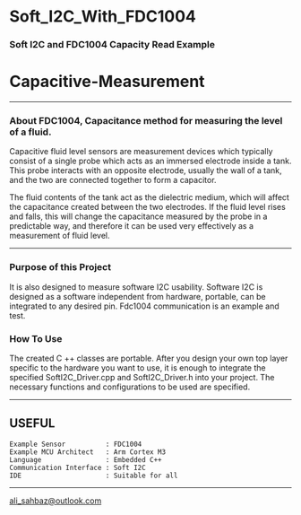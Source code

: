 # Soft_I2C_With_FDC1004

### Soft I2C and FDC1004 Capacity Read Example

# Capacitive-Measurement
-----
### About FDC1004, Capacitance method for measuring the level of a fluid.

Capacitive fluid level sensors are measurement devices which typically consist of a single probe which acts as an immersed electrode inside a tank. This probe interacts with an opposite electrode, usually the wall of a tank, and the two are connected together to form a capacitor.

The fluid contents of the tank act as the dielectric medium, which will affect the capacitance created between the two electrodes. If the fluid level rises and falls, this will change the capacitance measured by the probe in a predictable way, and therefore it can be used very effectively as a measurement of fluid level.

-----
### Purpose of this Project

It is also designed to measure software I2C usability. Software I2C is designed as a software independent from hardware, portable, can be integrated to any desired pin. 
Fdc1004 communication is an example and test. 

### How To Use

The created C ++ classes are portable. After you design your own top layer specific to the hardware you want to use, it is enough to integrate the specified SoftI2C_Driver.cpp and SoftI2C_Driver.h into your project. The necessary functions and configurations to be used are specified.

-----
## USEFUL

    Example Sensor          : FDC1004
    Example MCU Architect   : Arm Cortex M3
    Language                : Embedded C++ 
    Communication Interface : Soft I2C
    IDE                     : Suitable for all
    
-----

ali_sahbaz@outlook.com
